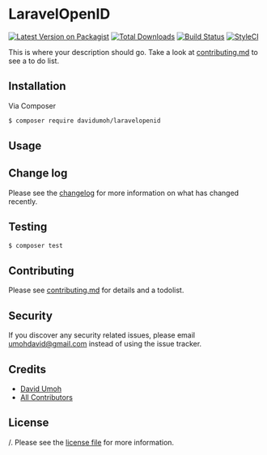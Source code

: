 # LaravelOpenID

[![Latest Version on Packagist][ico-version]][link-packagist]
[![Total Downloads][ico-downloads]][link-downloads]
[![Build Status][ico-travis]][link-travis]
[![StyleCI][ico-styleci]][link-styleci]

This is where your description should go. Take a look at [contributing.md](contributing.md) to see a to do list.

## Installation

Via Composer

``` bash
$ composer require davidumoh/laravelopenid
```

## Usage

## Change log

Please see the [changelog](changelog.md) for more information on what has changed recently.

## Testing

``` bash
$ composer test
```

## Contributing

Please see [contributing.md](contributing.md) for details and a todolist.

## Security

If you discover any security related issues, please email umohdavid@gmail.com instead of using the issue tracker.

## Credits

- [David Umoh][link-author]
- [All Contributors][link-contributors]

## License

/. Please see the [license file](license.md) for more information.

[ico-version]: https://img.shields.io/packagist/v/davidumoh/laravelopenid.svg?style=flat-square
[ico-downloads]: https://img.shields.io/packagist/dt/davidumoh/laravelopenid.svg?style=flat-square
[ico-travis]: https://img.shields.io/travis/davidumoh/laravelopenid/master.svg?style=flat-square
[ico-styleci]: https://styleci.io/repos/12345678/shield

[link-packagist]: https://packagist.org/packages/davidumoh/laravelopenid
[link-downloads]: https://packagist.org/packages/davidumoh/laravelopenid
[link-travis]: https://travis-ci.org/davidumoh/laravelopenid
[link-styleci]: https://github.styleci.io/analyses/e7v4nv#
[link-author]: https://github.com/davidumoh
[link-contributors]: ../../contributors
